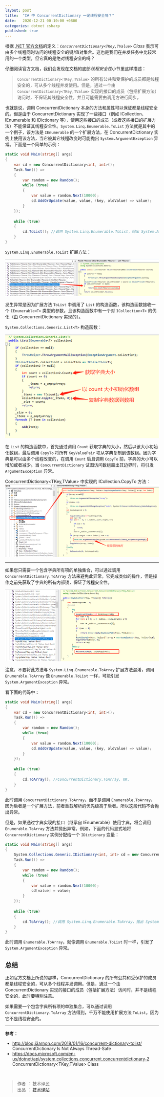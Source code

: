 ```yaml
---
layout: post
title:  "C# 中 ConcurrentDictionary 一定线程安全吗？"
date:   2020-12-21 00:10:00 +0800
categories: dotnet csharp
published: true
---
```


根据 [.NET 官方文档](https://docs.microsoft.com/en-us/dotnet/api/system.collections.concurrent.concurrentdictionary-2)的定义：*`ConcurrentDictionary<TKey,TValue>` Class* 表示可由多个线程同时访问的线程安全的键/值对集合。这也是我们在并发任务中比较常用的一个类型，但它真的是绝对线程安全的吗？

[^dic]: <https://docs.microsoft.com/en-us/dotnet/api/system.collections.concurrent.concurrentdictionary-2> ConcurrentDictionary Class

仔细阅读官方文档，我们会发现在文档的底部*线程安全性*小节里这样描述：

> `ConcurrentDictionary<TKey,TValue>` 的所有公共和受保护的成员都是线程安全的，可从多个线程并发使用。但是，通过一个由 `ConcurrentDictionary<TKey,TValue>` 实现的接口的成员（包括扩展方法）访问时，不保证其线程安全性，并且可能需要由调用方进行同步。

也就是说，调用 ConcurrentDictionary 本身的方法和属性可以保证都是线程安全的。但是由于 ConcurrentDictionary 实现了一些接口（例如 ICollection、IEnumerable 和 IDictionary 等），使用这些接口的成员（或者这些接口的扩展方法）不能保证其线程安全性。`System.Linq.Enumerable.ToList` 方法就是其中的一个例子，该方法是 `IEnumerable` 的一个扩展方法，在 ConcurrentDictionary 实例上使用该方法，当它被其它线程改变时可能抛出 `System.ArgumentException` 异常。下面是一个简单的示例：

```csharp
static void Main(string[] args)
{
    var cd = new ConcurrentDictionary<int, int>();
    Task.Run(() =>
    {
        var random = new Random();
        while (true)
        {
            var value = random.Next(10000);
            cd.AddOrUpdate(value, value, (key, oldValue) => value);
        }
    });

    while (true)
    {
        cd.ToList(); //调用 System.Linq.Enumerable.ToList，抛出 System.ArgumentException 异常
    }
}
```

`System.Linq.Enumerable.ToList` 扩展方法：

![System.Linq.Enumerable.ToList](/assets/images/202012/System.Linq.Enumerable.ToList.png)

发生异常是因为扩展方法 `ToList` 中调用了 `List` 的构造函数，该构造函数接收一个 `IEnumerable<T>` 类型的参数，且该构造函数中有一个对 `ICollection<T>` 的优化（由 ConcurrentDictionary 实现的）。

`System.Collections.Generic.List<T>` 构造函数：

![System.Collections.Generic.List](/assets/images/202012/System.Collections.Generic.List_Construction.png)

在 `List` 的构造函数中，首先通过调用 `Count` 获取字典的大小，然后以该大小初始化数组，最后调用 `CopyTo` 将所有 `KeyValuePair` 项从字典复制到该数组。因为字典是可以由多个线程改变的，在调用 `Count` 后且调用 `CopyTo` 前，字典的大小可以增加或者减少。当 `ConcurrentDictionary` 试图访问数组超出其边界时，将引发 `ArgumentException` 异常。

ConcurrentDictionary<TKey,TValue> 中实现的 ICollection.CopyTo 方法：
![ConcurrentDictionary-CopyTo-ArgumentException](/assets/images/202012/ConcurrentDictionary-CopyTo-ArgumentException.png)

<hr />

如果您只需要一个包含字典所有项的单独集合，可以通过调用 `ConcurrentDictionary.ToArray` 方法来避免此异常。它完成类似的操作，但是操作之前先获取了字典的所有内部锁，保证了线程安全性。

![ConcurrentDictionary-ToArray](/assets/images/202012/ConcurrentDictionary-ToArray.png)

注意，不要将此方法与 `System.Linq.Enumerable.ToArray` 扩展方法混淆，调用 `Enumerable.ToArray` 像 `Enumerable.ToList` 一样，可能引发 `System.ArgumentException` 异常。

看下面的代码中：

```csharp
static void Main(string[] args)
{
    var cd = new ConcurrentDictionary<int, int>();
    Task.Run(() =>
    {
        var random = new Random();
        while (true)
        {
            var value = random.Next(10000);
            cd.AddOrUpdate(value, value, (key, oldValue) => value);
        }
    });

    while (true)
    {
        cd.ToArray(); //ConcurrentDictionary.ToArray, OK.
    }
}
```

此时调用 `ConcurrentDictionary.ToArray`，而不是调用 `Enumerable.ToArray`，因为后者是一个扩展方法，前者重载解析的优先级高于后者。所以这段代码不会抛出异常。

但是，如果通过字典实现的接口（继承自 IEnumerable）使用字典，将会调用 `Enumerable.ToArray` 方法并抛出异常。例如，下面的代码显式地将 `ConcurrentDictionary` 实例分配给一个 `IDictionary` 变量：

```csharp
static void Main(string[] args)
{
    System.Collections.Generic.IDictionary<int, int> cd = new ConcurrentDictionary<int, int>();
    Task.Run(() =>
    {
        var random = new Random();
        while (true)
        {
            var value = random.Next(10000);
            cd[value] = value;
        }
    });

    while (true)
    {
        cd.ToArray(); //调用 System.Linq.Enumerable.ToArray，抛出 System.ArgumentException 异常
    }
}
```

此时调用 `Enumerable.ToArray`，就像调用 `Enumerable.ToList` 时一样，引发了 `System.ArgumentException` 异常。

## 总结

正如官方文档上所说的那样，ConcurrentDictionary 的所有公共和受保护的成员都是线程安全的，可从多个线程并发调用。但是，通过一个由 ConcurrentDictionary 实现的接口的成员（包括扩展方法）访问时，并不是线程安全的，此时要特别注意。

如果需要一个包含字典所有项的单独集合，可以通过调用 `ConcurrentDictionary.ToArray` 方法得到，千万不能使用扩展方法 `ToList`，因为它不是线程安全的。

<hr />

**参考：**

- <http://blog.i3arnon.com/2018/01/16/concurrent-dictionary-tolist/> ConcurrentDictionary Is Not Always Thread-Safe
- <https://docs.microsoft.com/en-us/dotnet/api/system.collections.concurrent.concurrentdictionary-2> ConcurrentDictionary<TKey,TValue> Class

<br />

> 作者 ： 技术译民  
> 出品 ： [技术译站](https://ittranslator.cn/)
